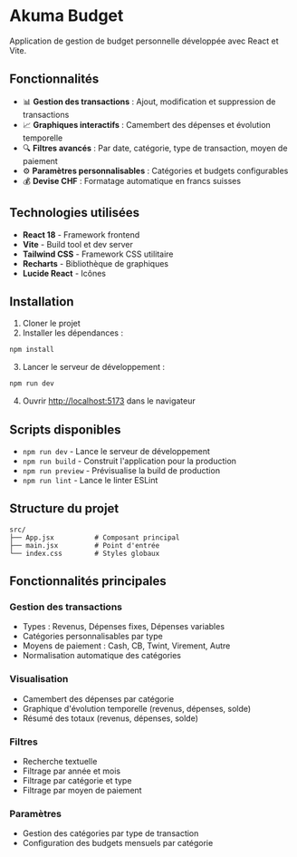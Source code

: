 # Akuma Budget

Application de gestion de budget personnelle développée avec React et Vite.

## Fonctionnalités

- 📊 **Gestion des transactions** : Ajout, modification et suppression de transactions
- 📈 **Graphiques interactifs** : Camembert des dépenses et évolution temporelle
- 🔍 **Filtres avancés** : Par date, catégorie, type de transaction, moyen de paiement
- ⚙️ **Paramètres personnalisables** : Catégories et budgets configurables
- 💰 **Devise CHF** : Formatage automatique en francs suisses

## Technologies utilisées

- **React 18** - Framework frontend
- **Vite** - Build tool et dev server
- **Tailwind CSS** - Framework CSS utilitaire
- **Recharts** - Bibliothèque de graphiques
- **Lucide React** - Icônes

## Installation

1. Cloner le projet
2. Installer les dépendances :
```bash
npm install
```

3. Lancer le serveur de développement :
```bash
npm run dev
```

4. Ouvrir [http://localhost:5173](http://localhost:5173) dans le navigateur

## Scripts disponibles

- `npm run dev` - Lance le serveur de développement
- `npm run build` - Construit l'application pour la production
- `npm run preview` - Prévisualise la build de production
- `npm run lint` - Lance le linter ESLint

## Structure du projet

```
src/
├── App.jsx          # Composant principal
├── main.jsx         # Point d'entrée
└── index.css        # Styles globaux
```

## Fonctionnalités principales

### Gestion des transactions
- Types : Revenus, Dépenses fixes, Dépenses variables
- Catégories personnalisables par type
- Moyens de paiement : Cash, CB, Twint, Virement, Autre
- Normalisation automatique des catégories

### Visualisation
- Camembert des dépenses par catégorie
- Graphique d'évolution temporelle (revenus, dépenses, solde)
- Résumé des totaux (revenus, dépenses, solde)

### Filtres
- Recherche textuelle
- Filtrage par année et mois
- Filtrage par catégorie et type
- Filtrage par moyen de paiement

### Paramètres
- Gestion des catégories par type de transaction
- Configuration des budgets mensuels par catégorie
